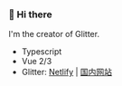 ### 👋 Hi there

I'm the creator of Glitter.

- Typescript
- Vue 2/3
- Glitter: [Netlify](https://clever-rosalind-9cee08.netlify.app/) | [国内网站](https://glitter-5g2wqb7gd1e49cc0-1259330986.ap-shanghai.app.tcloudbase.com/)
